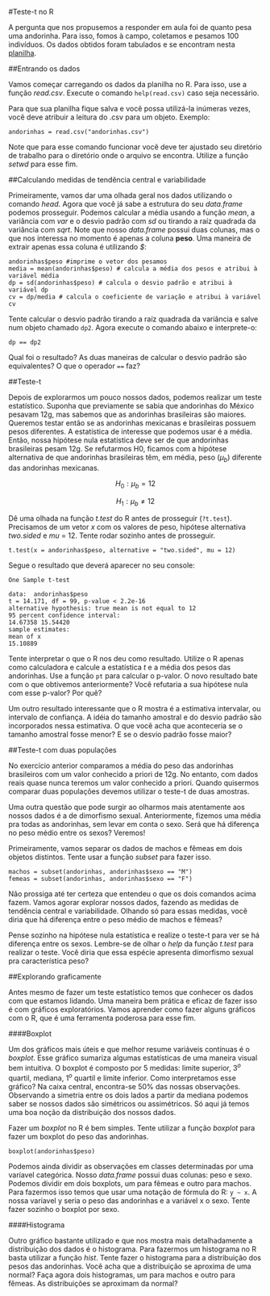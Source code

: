 #Teste-t no R

A pergunta que nos propusemos a responder em aula foi de quanto pesa
uma andorinha. Para isso, fomos à campo, coletamos e pesamos 100
indivíduos. Os dados obtidos foram tabulados e se encontram nesta
[planilha](https://github.com/mufernando/bioestat/blob/master/2016_2/dados/andorinhas.csv).

##Entrando os dados

Vamos começar carregando os dados da planilha no R. Para isso, use a
função _read.csv_. Execute o comando `help(read.csv)` caso seja
necessário.

Para que sua planilha fique salva e você possa utilizá-la inúmeras
vezes, você deve atribuir a leitura do .csv para um objeto. Exemplo:

```{r}
andorinhas = read.csv("andorinhas.csv")
```

Note que para esse comando funcionar você deve ter ajustado seu
diretório de trabalho para o diretório onde o arquivo se encontra.
Utilize a função _setwd_ para esse fim.

##Calculando medidas de tendência central e variabilidade

Primeiramente, vamos dar uma olhada geral nos dados utilizando o comando _head_.
 Agora que você já sabe a estrutura do seu _data.frame_ podemos prosseguir.
 Podemos calcular a média usando a função _mean_, a variância com _var_ e o
 desvio padrão com _sd_ ou tirando a raíz quadrada da variância com _sqrt_. Note
  que nosso _data.frame_ possui duas colunas, mas o que nos interessa no momento
  é apenas a coluna __peso__. Uma maneira de extrair apenas essa coluna é
  utilizando _$_:

```{r}
andorinhas$peso #imprime o vetor dos pesamos
media = mean(andorinhas$peso) # calcula a média dos pesos e atribui à variável média
dp = sd(andorinhas$peso) # calcula o desvio padrão e atribui à variável dp
cv = dp/media # calcula o coeficiente de variação e atribui à variável cv
```

Tente calcular o desvio padrão tirando a raíz quadrada da variância e salve num
objeto chamado `dp2`. Agora execute o comando abaixo e interprete-o:

```{r}
dp == dp2
```

Qual foi o resultado? As duas maneiras de calcular o desvio padrão são
equivalentes? O que o operador `==` faz?

##Teste-t

Depois de explorarmos um pouco nossos dados, podemos realizar um teste
estatístico. Suponha que previamente se sabia que andorinhas do México
pesavam 12g, mas sabemos que as andorinhas brasileiras são maiores.
Queremos testar então se as andorinhas mexicanas e brasileiras possuem
pesos diferentes. A estatística de interesse que podemos usar é a
média. Então, nossa hipótese nula estatística deve ser de que
andorinhas brasileiras pesam 12g. Se refutarmos H0, ficamos com a
hipótese alternativa de que andorinhas brasileiras têm, em média, peso
($\mu_{b}$) diferente das andorinhas mexicanas.

$$H_0: \mu_{b} =  12$$

$$H_1: \mu_{b} \neq  12$$

Dê uma olhada na função _t.test_ do R antes de prosseguir (`?t.test`).
Precisamos de um vetor _x_ com os valores de peso, hipótese
alternativa _two.sided_ e _mu_ = 12. Tente rodar sozinho antes de prosseguir.

```{r}
t.test(x = andorinhas$peso, alternative = "two.sided", mu = 12)
```

Segue o resultado que deverá aparecer no seu console:

```{r}
One Sample t-test

data:  andorinhas$peso
t = 14.171, df = 99, p-value < 2.2e-16
alternative hypothesis: true mean is not equal to 12
95 percent confidence interval:
14.67358 15.54420
sample estimates:
mean of x
15.10889
```

Tente interpretar o que o R nos deu como resultado. Utilize
o R apenas como calculadora e calcule a estatística _t_ e a média dos pesos
das andorinhas. Use a função `pt` para calcular o p-valor. O novo resultado bate com o que obtivemos anteriormente?
Você refutaria a sua hipótese nula com esse p-valor? Por quê?

Um outro resultado interessante que o R mostra é a estimativa
intervalar, ou intervalo de confiança. A idéia do tamanho amostral e
do desvio padrão são incorporados nessa estimativa. O que você acha
que aconteceria se o tamanho amostral fosse menor? E se o desvio
padrão fosse maior?

##Teste-t com duas populações

No exercício anterior comparamos a média do peso das andorinhas
brasileiros com um valor conhecido a priori de 12g. No entanto, com
dados reais quase nunca teremos um valor conhecido a priori. Quando
quisermos comparar duas populações devemos utilizar o teste-t de duas
amostras.

Uma outra questão que pode surgir ao olharmos mais atentamente aos
nossos dados é a de dimorfismo sexual. Anteriormente, fizemos uma
média pra todas as andorinhas, sem levar em conta o sexo. Será que há
diferença no peso médio entre os sexos? Veremos!

Primeiramente, vamos separar os dados de machos e fêmeas em dois
objetos distintos. Tente usar a função _subset_ para fazer isso.

```{r}
machos = subset(andorinhas, andorinhas$sexo == "M")
femeas = subset(andorinhas, andorinhas$sexo == "F")
```

Não prossiga até ter certeza que entendeu o que os dois comandos acima
fazem. Vamos agorar explorar nossos dados, fazendo as medidas de
tendência central e variabilidade. Olhando só para essas medidas, você
diria que há diferença entre o peso médio de machos e fêmeas?

Pense sozinho na hipótese nula estatística e realize o teste-t para
ver se há diferença entre os sexos. Lembre-se de olhar o _help_ da
função _t.test_ para realizar o teste. Você diria que essa espécie
apresenta dimorfismo sexual pra característica peso?

##Explorando graficamente

Antes mesmo de fazer um teste estatístico temos que conhecer os dados com que
estamos lidando. Uma maneira bem prática e eficaz de fazer isso é com
gráficos exploratórios. Vamos aprender como fazer alguns gráficos com o R, que
 é uma ferramenta poderosa para esse fim.

####Boxplot

Um dos gráficos mais úteis e que melhor resume variáveis contínuas é o
_boxplot_. Esse gráfico sumariza algumas estatísticas de uma maneira visual
bem intuitiva. O boxplot é composto por 5 medidas: limite superior, $3^o$
quartil, mediana, $1^o$ quartil e limite inferior. Como interpretamos esse
gráfico? Na caixa central, encontra-se 50% das nossas observações. Observando
a simetria entre os dois lados a partir da mediana podemos saber se nossos
dados são simétricos ou assimétricos. Só aqui já temos uma boa noção da
distribuição dos nossos dados.

Fazer um _boxplot_ no R é bem simples. Tente utilizar a função _boxplot_ para
fazer um boxplot do peso das andorinhas.

```{r}
boxplot(andorinhas$peso)
```

Podemos ainda dividir as observações em classes determinadas por uma varíavel
categórica. Nosso _data.frame_ possui duas colunas: peso e sexo. Podemos
dividir em dois boxplots, um para fêmeas e outro para machos. Para fazermos
isso temos que usar uma notação de fórmula do R: `y ~ x`. A nossa varíavel y
seria o peso das andorinhas e a variável x o sexo. Tente fazer sozinho o
boxplot por sexo.

####Histograma

Outro gráfico bastante utilizado e que nos mostra mais detalhadamente a
distribuição dos dados é o histograma. Para fazermos um histograma no R
basta utilizar a função _hist_. Tente fazer o histograma para a distribuição
dos pesos das andorinhas. Você acha que a distribuição se aproxima de uma
normal? Faça agora dois histogramas, um para machos e outro para fêmeas. As
distribuições se aproximam da normal?
